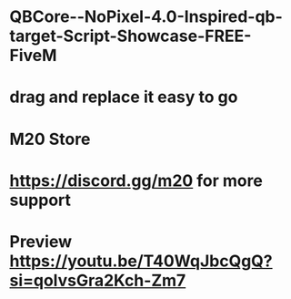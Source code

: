 # QBCore--NoPixel-4.0-Inspired-qb-target-Script-Showcase-FREE-FiveM
# drag and replace it easy to go
# M20 Store
# https://discord.gg/m20 for more support
# Preview https://youtu.be/T40WqJbcQgQ?si=qolvsGra2Kch-Zm7
